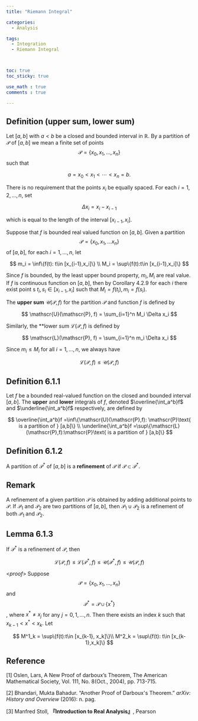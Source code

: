 ```yaml
---
title: "Riemann Integral"

categories:
  - Analysis

tags:
  - Integration
  - Riemann Integral



toc: true
toc_sticky: true

use_math : true
comments : true

---
```



## Definition (upper sum, lower sum)
Let $[a,b]$ with $a<b$ be a closed and bounded interval in $\mathbb{R}$. By a partition of $\mathscr{P}$ of $[a,b]$ we mean a finite set of points $$\mathscr{P}=\{x_0, x_1,\ldots, x_n\}$$ such that 

$$
a = x_0 < x_1 < \cdots < x_n =b.
$$

There is no requirement that the points $x_i$ be equally spaced. For each $i=1,2,\ldots,n$, set

$$
\Delta x_i = x_i - x_{i-1}
$$

which is equal to the length of the interval $[x_{i-1}, x_i]$.

Suppose that $f$ is bounded real valued function on $[a,b]$. Given a partition $$\mathscr{P}=\{x_0, x_1, \ldots x_n\}$$ of $[a,b]$, for each $i=1,\ldots,n$, let 

$$
m_i = \inf\{f(t): t\in [x_{i-1},x_i]\} \\
M_i = \sup\{f(t):t\in [x_{i-1},x_i]\}
$$

Since $f$ is bounded, by the least upper bound property, $m_i, M_i$ are real value. If $f$ is continuous function on $[a,b]$, then by Corollary 4.2.9 for each $i$  there exist point s $t_i, s_i \in [x_{i-1},x_i]$ such that $M_i = f(t_i), m_i = f(s_i)$.

The **upper sum** $\mathscr{U}(\mathscr{P},f)$ for the partition $\mathscr{P}$ and function $f$ is defined by

$$
\mathscr{U}(\mathscr{P}, f) = \sum_{i=1}^n M_i \Delta x_i
$$

Similarly, the **lower sum $\mathscr{L}(\mathscr{P},f)$ is defined by

$$
\mathscr{L}(\mathscr{P}, f) = \sum_{i=1}^n m_i \Delta x_i
$$

Since $m_i \leq M_i$ for all $i=1,\ldots, n$, we always have

$$
\mathscr{L}(\mathscr{P},f) \leq \mathscr{U}(\mathscr{P},f)
$$


## Definition 6.1.1
Let $f$ be a bounded real-valued function on the closed and bounded interval $[a,b]$. The **upper** and **lower** integrals of $f$, denoted $\overline{\int_a^b}f$ and $\underline{\int_a^b}f$ respectively, are defined by

$$
\overline{\int_a^b}f =\inf\{\mathscr{U}(\mathscr{P},f): \mathscr{P}\text{ is a partition of } [a,b]\} \\
\underline{\int_a^b}f =\sup\{\mathscr{L}(\mathscr{P},f):\mathscr{P}\text{ is a partition of } [a,b]\}
$$

## Definition 6.1.2
A partition of $\mathscr{P}^{*}$ of $[a,b]$ is a **refinement** of $\mathscr{P}$ if $\mathscr{P}\subset \mathscr{P}^*$.

## Remark
A refinement of a given partition $\mathscr{P}$ is obtained by adding additional points to $\mathscr{P}$. If $\mathscr{P}_1$ and $\mathscr{P}_2$ are two partitions of $[a,b]$, then $\mathscr{P}_1\cup\mathscr{P}_2$ is a refinement of both $\mathscr{P}_1$ and $\mathscr{P}_2$.

## Lemma 6.1.3
If $\mathscr{P}^*$ is a refinement of $\mathscr{P}$, then 

$$
\mathscr{L}(\mathscr{P}, f) \leq \mathscr{L}(\mathscr{P}^*, f) \leq \mathscr{U}(\mathscr{P}^*,f )\leq \mathscr{U}(\mathscr{P},f)
$$

<*proof*>
Suppose $$\mathscr{P}=\{x_0, x_1, \ldots, x_n\}$$ and $$\mathscr{P}^* = \mathscr{P}\cup \{x^*\}$$, where $x^*\neq x_j$ for any $j=0,1,\ldots,n$. Then there exists an index $k$ such that $x_{k-1} < x^* <x_{k}$. Let 

$$
M^1_k = \sup\{f(t):t\in [x_{k-1}, x_k]\}\\
M^2_k = \sup\{f(t): t\in [x_{k-1},x_k]\}
$$

$$\tag*{$\square$}$$



## Reference

[1] Oslen, Lars, A New Proof of darboux’s Theorem, The American Mathematical Society, Vol. 111, No. 8(Oct., 2004), pp. 713-715.

[2] Bhandari, Mukta Bahadur. “Another Proof of Darboux's Theorem.” _arXiv: History and Overview_ (2016): n. pag.

[3] Manfred Stoll,  **『**Introduction to Real Analysis**』**, Pearson
